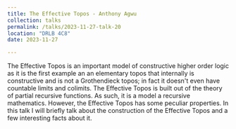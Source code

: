 ```yaml
---
title: The Effective Topos - Anthony Agwu
collection: talks
permalink: /talks/2023-11-27-talk-20
location: "DRLB 4C8"
date: 2023-11-27

---
```


The Effective Topos is an important model of constructive higher order logic as it is the first example an an elementary topos that internally is constructive and is not a Grothendieck topos; in fact it doesn't even have countable limits and colimits. The Effective Topos is built out of the theory of partial recursive functions. As such, it is a model a recursive mathematics. However, the Effective Topos has some peculiar properties. In this talk I will briefly talk about the construction of the Effective Topos and a few interesting facts about it.

